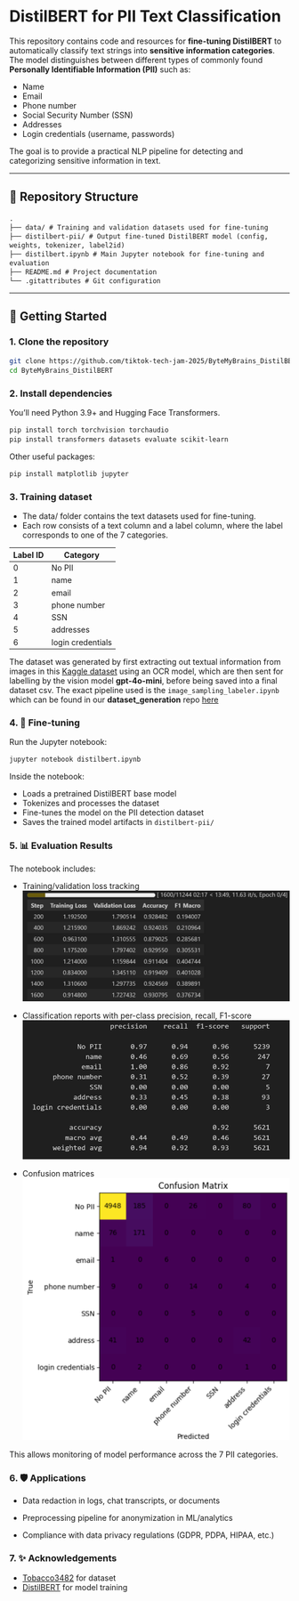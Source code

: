 # DistilBERT for PII Text Classification

This repository contains code and resources for **fine-tuning DistilBERT** to automatically classify text strings into **sensitive information categories**.  
The model distinguishes between different types of commonly found **Personally Identifiable Information (PII)** such as:

- Name  
- Email  
- Phone number  
- Social Security Number (SSN)  
- Addresses  
- Login credentials (username, passwords)  
  

The goal is to provide a practical NLP pipeline for detecting and categorizing sensitive information in text.

---

## 📂 Repository Structure

```
.
├── data/ # Training and validation datasets used for fine-tuning
├── distilbert-pii/ # Output fine-tuned DistilBERT model (config, weights, tokenizer, label2id)
├── distilbert.ipynb # Main Jupyter notebook for fine-tuning and evaluation
├── README.md # Project documentation
└── .gitattributes # Git configuration
```

---

## 🚀 Getting Started

### 1. Clone the repository
```bash
git clone https://github.com/tiktok-tech-jam-2025/ByteMyBrains_DistilBERT.git
cd ByteMyBrains_DistilBERT
```

### 2. Install dependencies
You’ll need Python 3.9+ and Hugging Face Transformers.
```bash
pip install torch torchvision torchaudio
pip install transformers datasets evaluate scikit-learn
```

Other useful packages:

```bash
pip install matplotlib jupyter
```

### 3. Training dataset 
- The data/ folder contains the text datasets used for fine-tuning.
- Each row consists of a text column and a label column, where the label corresponds to one of the 7 categories.

| Label ID | Category           |
|----------|--------------------|
| 0        | No PII             |
| 1        | name               |
| 2        | email              |
| 3        | phone number       |
| 4        | SSN                |
| 5        | addresses          |
| 6        | login credentials  |
 
The dataset was generated by first extracting out textual information from images in this [Kaggle dataset](https://www.kaggle.com/datasets/patrickaudriaz/tobacco3482jpg?resource=download) using an OCR model, which are then sent for labelling by the vision model **gpt-4o-mini**, before being saved into a final dataset csv. The exact pipeline used is the `image_sampling_labeler.ipynb` which can be found in our **dataset_generation** repo [here](https://github.com/tiktok-tech-jam-2025/dataset_generation/tree/main/notebooks)

### 4. 📓 Fine-tuning
Run the Jupyter notebook:

```bash
jupyter notebook distilbert.ipynb
```

Inside the notebook:

- Loads a pretrained DistilBERT base model
- Tokenizes and processes the dataset
- Fine-tunes the model on the PII detection dataset
- Saves the trained model artifacts in `distilbert-pii/`

### 5. 📊 Evaluation Results
The notebook includes:

- Training/validation loss tracking
![alt text](./assets/loss_tracking.png)

- Classification reports with per-class precision, recall, F1-score
![alt text](./assets/classification_report.png)

- Confusion matrices
![alt text](./assets/confusion_matrix.png)

This allows monitoring of model performance across the 7 PII categories.

### 6. 🛡️ Applications

- Data redaction in logs, chat transcripts, or documents

- Preprocessing pipeline for anonymization in ML/analytics

- Compliance with data privacy regulations (GDPR, PDPA, HIPAA, etc.)

### 7. ✨ Acknowledgements

- [Tobacco3482](https://www.kaggle.com/datasets/patrickaudriaz/tobacco3482jpg?resource=download) for dataset
- [DistilBERT](https://huggingface.co/distilbert/distilbert-base-uncased) for model training